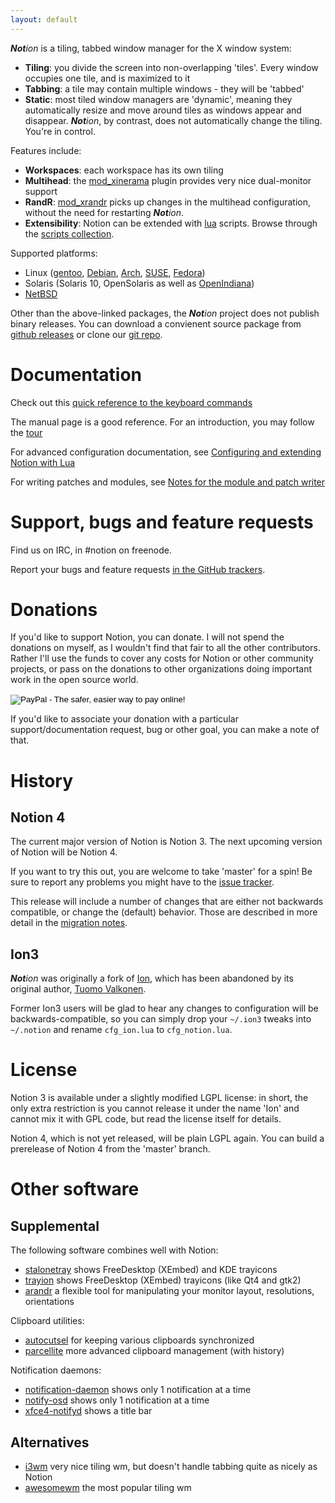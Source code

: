 ```yaml
---
layout: default
---
```


_**Not**ion_ is a tiling, tabbed window manager for the X window system:

* **Tiling**: you divide the screen into non-overlapping 'tiles'. Every window occupies one tile, and is maximized to it
* **Tabbing**: a tile may contain multiple windows - they will be 'tabbed'
* **Static**: most tiled window managers are 'dynamic', meaning they automatically resize and move around tiles as windows appear and disappear. _**Not**ion_, by contrast, does not automatically change the tiling. You're in control.

Features include:

* **Workspaces**: each workspace has its own tiling
* **Multihead**: the [mod_xinerama](https://github.com/raboof/notion/tree/master/mod_xinerama) plugin provides very nice dual-monitor support
* **RandR**: [mod_xrandr](https://github.com/raboof/notion/tree/master/mod_xrandr) picks up changes in the multihead configuration, without the need for restarting _**Not**ion_.
* **Extensibility**: Notion can be extended with [lua](https://www.lua.org/) scripts. Browse through the [scripts collection](https://github.com/raboof/notion/tree/master/contrib).

Supported platforms:

* Linux ([gentoo](https://packages.gentoo.org/packages/x11-wm/notion), [Debian](https://packages.debian.org/search?keywords=notion&searchon=names&suite=unstable&section=all), [Arch](https://www.archlinux.org/packages/?sort=&q=notion&maintainer=&last_update=&flagged=&limit=50), [SUSE](https://build.opensuse.org/package/show/X11:windowmanagers/notion), [Fedora](https://bintray.com/jsbackus/notion/fedora))
* Solaris (Solaris 10, OpenSolaris as well as [OpenIndiana](https://www.illumos.org/issues/1283))
* [NetBSD](http://pkgsrc.se/wm/notion)

Other than the above-linked packages, the _**Not**ion_ project does not publish binary releases. You can download a convienent source package from [github releases](https://github.com/raboof/notion/releases) or clone our [git repo](https://github.com/raboof/notion).

# Documentation

Check out this [quick reference to the keyboard commands](./notionkeys.html)

The manual page is a good reference. For an introduction, you may follow the [tour](tour.html)

For advanced configuration documentation, see [Configuring and extending Notion with Lua](https://raboof.github.io/notion-doc/notionconf/)

For writing patches and modules, see [Notes for the module and patch writer](https://raboof.github.io/notion-doc/notionnotes/)

# Support, bugs and feature requests

Find us on IRC, in #notion on freenode.

Report your bugs and feature requests [in the GitHub trackers](https://github.com/raboof/notion/issues).

# Donations

If you'd like to support Notion, you can donate. I will not spend the donations on myself, as I wouldn't find that fair to all the other contributors. Rather I'll use the funds to cover any costs for Notion or other community projects, or pass on the donations to other organizations doing important work in the open source world.

<div style="width: 100%; align: center">
  <form action="https://www.paypal.com/cgi-bin/webscr" method="post" target="_top">
     <input type="hidden" name="cmd" value="_s-xclick">
     <input type="hidden" name="hosted_button_id" value="3KPEBSEDFNNJ8">
     <input type="image" src="https://www.paypalobjects.com/en_US/i/btn/btn_donateCC_LG.gif" name="submit" alt="PayPal - The safer, easier way to pay online!" border="0">
     <img alt="" src="https://www.paypalobjects.com/nl_NL/i/scr/pixel.gif" width="1" height="1" border="0">
  </form>
</div>

If you'd like to associate your donation with a particular support/documentation request, bug or other goal, you can make a note of that.

# History

## Notion 4

The current major version of Notion is Notion 3. The next upcoming version of Notion will be Notion 4.

If you want to try this out, you are welcome to take 'master' for a spin! Be sure to report any problems you might have to the [issue tracker](https://github.com/raboof/notion/issues).

This release will include a number of changes that are either not backwards
compatible, or change the (default) behavior. Those are described in more detail
in the [migration notes](migration.md).

## Ion3

_**Not**ion_ was originally a fork of [Ion](https://tuomov.iki.fi/software/#TOC-Ion-2000-2009-), which has been abandoned by its original author, [Tuomo Valkonen](http://tuomov.iki.fi/).

Former Ion3 users will be glad to hear any changes to configuration will be backwards-compatible, so you can simply drop your `~/.ion3` tweaks into `~/.notion` and rename `cfg_ion.lua` to `cfg_notion.lua`.

# License

Notion 3 is available under a slightly modified LGPL license: in short, the only extra restriction is you cannot release it under the name 'Ion' and cannot mix it with GPL code, but read the license itself for details.

Notion 4, which is not yet released, will be plain LGPL again. You can build a prerelease of Notion 4 from the 'master' branch.

# Other software

## Supplemental

The following software combines well with Notion: 

* [stalonetray](http://stalonetray.sourceforge.net/) shows FreeDesktop (XEmbed) and KDE trayicons
* [trayion](https://code.google.com/archive/p/trayion/) shows FreeDesktop (XEmbed) trayicons (like Qt4 and gtk2)
* [arandr](http://christian.amsuess.com/tools/arandr/) a flexible tool for manipulating your monitor layout, resolutions, orientations

Clipboard utilities:

* [autocutsel](http://www.nongnu.org/autocutsel/) for keeping various clipboards synchronized
* [parcellite](http://parcellite.sourceforge.net/) more advanced clipboard management (with history)

Notification daemons:

* [notification-daemon](https://wiki.gnome.org/NotificationDaemon) shows only 1 notification at a time
* [notify-osd](https://launchpad.net/notify-osd) shows only 1 notification at a time
* [xfce4-notifyd](https://docs.xfce.org/apps/notifyd/start) shows a title bar

## Alternatives

* [i3wm](https://i3wm.org) very nice tiling wm, but doesn't handle tabbing quite as nicely as Notion
* [awesomewm](https://awesomewm.org/) the most popular tiling wm
